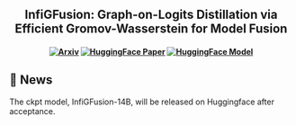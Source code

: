 <h2 align="center">
InfiGFusion: Graph-on-Logits Distillation via Efficient Gromov-Wasserstein for Model Fusion
</h2>

<h4 align="center">

[![Arxiv](https://img.shields.io/badge/Arxiv-D14836?style=for-the-badge&logo=arxiv&logoColor=white)](https://arxiv.org/pdf/2505.13893) 
[![HuggingFace Paper](https://img.shields.io/badge/HuggingFace%10Paper-FF9900?style=for-the-badge&logo=huggingfacepaper&logoColor=white)](https://arxiv.org/pdf/2505.13893)
[![HuggingFace Model](https://img.shields.io/badge/HuggingFace%10Model-FF9900?style=for-the-badge&logo=huggingfacemodel&logoColor=white)](https://arxiv.org/pdf/2505.13893)
  
</h4>


## 📣 News
The ckpt model, InfiGFusion-14B, will be released on Huggingface after acceptance.

